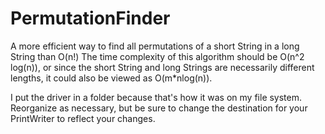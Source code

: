 # PermutationFinder

A more efficient way to find all permutations of a short String in a long String than O(n!)
The time complexity of this algorithm should be O(n^2 log(n)), or since the short String and long Strings are necessarily different lengths, it could also be viewed as O(m*nlog(n)).

I put the driver in a folder because that's how it was on my file system. Reorganize as necessary, but be sure to change the destination for your PrintWriter to reflect your changes.
